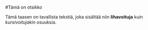 #Tämä on otsikko

Tämä taasen on tavallista tekstiä,
joka sisältää niin **lihavoituja** kuin *kursivoitujakin* osuuksia.
